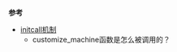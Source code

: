 **参考**

* [initcall机制](https://hulc.xyz/2021/11/16/initcall%E6%9C%BA%E5%88%B6/)
  * customize_machine函数是怎么被调用的？

